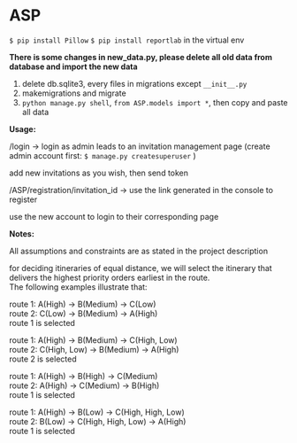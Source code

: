 # ASP

`$ pip install Pillow` `$ pip install reportlab` in the virtual env 

**There is some changes in new_data.py, please delete all old data from database and import the new data**
1. delete db.sqlite3, every files in migrations except `__init__.py`
2. makemigrations and migrate
3. `python manage.py shell`, `from ASP.models import *`, then copy and paste all data 

**Usage:**

/login -> login as admin leads to an invitation management page (create admin account first: `$ manage.py createsuperuser` )

add new invitations as you wish, then send token

/ASP/registration/invitation_id -> use the link generated in the console to register

use the new account to login to their corresponding page


**Notes:**

All assumptions and constraints are as stated in the project description

for deciding itineraries of equal distance, we will select the itinerary that delivers the highest priority orders earliest in the route.  
The following examples illustrate that:

route 1: A(High) -> B(Medium) -> C(Low)  
route 2: C(Low) -> B(Medium) -> A(High)  
route 1 is selected

route 1: A(High) -> B(Medium) -> C(High, Low)  
route 2: C(High, Low) -> B(Medium) -> A(High)  
route 2 is selected

route 1: A(High) -> B(High) -> C(Medium)  
route 2: A(High) -> C(Medium) -> B(High)  
route 1 is selected

route 1: A(High) -> B(Low) -> C(High, High, Low)  
route 2: B(Low) -> C(High, High, Low) -> A(High)  
route 1 is selected
